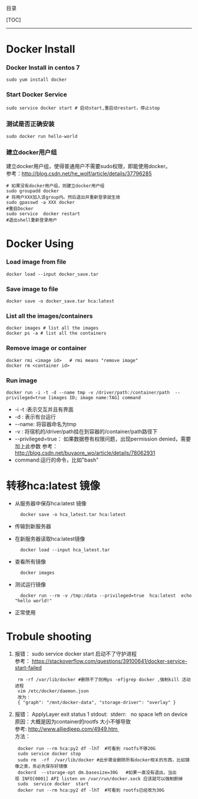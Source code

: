 <!-- <meta http-equiv="refresh" content="2"> -->
<script type="text/javascript"
 src="http://cdn.mathjax.org/mathjax/latest/MathJax.js?config=TeX-AMS-MML_HTMLorMML">
</script>

目录  

[TOC]  
******
# Docker Install
### Docker Install in centos 7
    sudo yum install docker    
### Start Docker Service
    sudo service docker start # 启动start,重启动restart，停止stop
### 测试是否正确安装
    sudo docker run hello-world
### 建立docker用户组
建立docker用户组，使得普通用户不需要sudo权限，即能使用docker。  
参考：http://blog.csdn.net/he_wolf/article/details/37796285  

    # 如果没有docker用户组，则建立docker用户组  
    sudo groupadd docker
    # 将用户XXX加入该group内。然后退出并重新登录就生效
    sudo gpasswd -a XXX docker
    #重启Docker
    sudo service  docker restart
    #退出shell重新登录用户

# Docker Using
### Load image from file 
    docker load --input docker_save.tar
### Save image to file 
    docker save -o docker_save.tar hca:latest
### List all the images/containers
    docker images # list all the images
    docker ps -a # list all the containers
### Remove image or container
    docker rmi <image id>   # rmi means "remove image"
    docker rm <container id> 
### Run image 
    docker run -i -t -d --name tmp -v /driver/path:/container/path  --privileged=true [images ID; image name:TAG] command
* -i -t :表示交互并且有界面
* -d : 表示有台运行
* --name: 将容器命名为tmp
* -v : 将宿机的/driver/path挂在到容器的/container/path路径下
* --privileged=true： 如果数据卷有权限问题，出现permission denied，需要加上此参数
    参考： http://blog.csdn.net/buyaore_wo/article/details/78062931
* command:运行的命令，比如"bash"

# 转移hca:latest 镜像
* 从服务器中保存hca:latest 镜像

        docker save -o hca_latest.tar hca:latest  

* 传输到新服务器
* 在新服务器读取hca:latest镜像  

        docker load --input hca_latest.tar  

* 查看所有镜像  

        docker images  

* 测试运行镜像  

        docker run --rm -v /tmp:/data --privileged=true  hca:latest  echo "hello world!"

* 正常使用

# Trobule shooting
1. 报错： sudo service docker start 启动不了守护进程  
    参考： https://stackoverflow.com/questions/39100641/docker-service-start-failed  

        rm -rf /var/lib/docker #删除不了则用ps -ef|grep docker ,强制kill 活动进程
        vim /etc/docker/daemon.json
        改为：  
        { "graph": "/mnt/docker-data", "storage-driver": "overlay" }  

2. 报错： ApplyLayer exit status 1 stdout:  stderr:   no space left on device  
    原因：大概是因为container的rootfs 大小不够导致  
    参考: http://www.alliedjeep.com/4949.htm   
    方法：   

        docker run --rm hca:py2 df -lhT  #可看到 rootfs不够20G
        sudo service docker stop 
        sudo rm  -rf  /var/lib/docker #此步骤会删除所有docker相关的东西，比如镜像之类，务必先保存好镜像
        dockerd  --storage-opt dm.basesize=30G   #如果一直没有退出，当出现 INFO[0001] API listen on /var/run/docker.sock 应该就可以强制断掉
        sudo  service docker  start 
        docker run --rm hca:py2 df -lhT  #可看到 rootfs已经改为30G  
 



